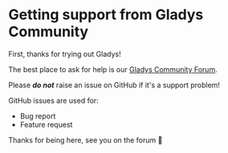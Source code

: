 # Getting support from Gladys Community

First, thanks for trying out Gladys!

The best place to ask for help is our [Gladys Community Forum](https://community.gladysassistant.com/).

Please **_do not_** raise an issue on GitHub if it's a support problem!

GitHub issues are used for:

- Bug report
- Feature request

Thanks for being here, see you on the forum 🙏

